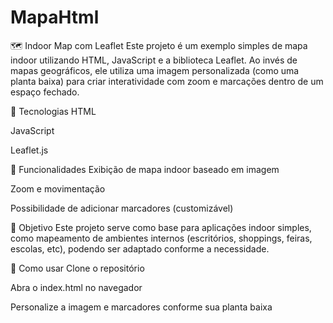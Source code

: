 # MapaHtml

🗺️ Indoor Map com Leaflet
Este projeto é um exemplo simples de mapa indoor utilizando HTML, JavaScript e a biblioteca Leaflet. Ao invés de mapas geográficos, ele utiliza uma imagem personalizada (como uma planta baixa) para criar interatividade com zoom e marcações dentro de um espaço fechado.

🔧 Tecnologias
HTML

JavaScript

Leaflet.js

📌 Funcionalidades
Exibição de mapa indoor baseado em imagem

Zoom e movimentação

Possibilidade de adicionar marcadores (customizável)

🧪 Objetivo
Este projeto serve como base para aplicações indoor simples, como mapeamento de ambientes internos (escritórios, shoppings, feiras, escolas, etc), podendo ser adaptado conforme a necessidade.

🚀 Como usar
Clone o repositório

Abra o index.html no navegador

Personalize a imagem e marcadores conforme sua planta baixa
